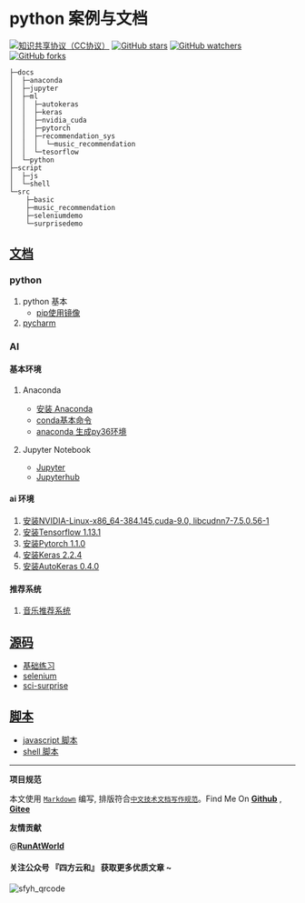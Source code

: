 # python 案例与文档

[![知识共享协议（CC协议）](https://img.shields.io/badge/License-Creative%20Commons-DC3D24.svg)](https://creativecommons.org/licenses/by-nc-sa/4.0/deed.zh)
[![GitHub stars](https://img.shields.io/github/stars/hbulpf/pydemo.svg?label=Stars)](https://github.com/hbulpf/pydemo)
[![GitHub watchers](https://img.shields.io/github/watchers/hbulpf/pydemo.svg?label=Watchers)](https://github.com/hbulpf/pydemo/watchers)
[![GitHub forks](https://img.shields.io/github/forks/hbulpf/pydemo.svg?label=Forks)](https://github.com/hbulpf/pydemo/fork)


```
├─docs
│  ├─anaconda
│  ├─jupyter
│  ├─ml
│  │  ├─autokeras
│  │  ├─keras
│  │  ├─nvidia_cuda
│  │  ├─pytorch
│  │  ├─recommendation_sys
│  │  │  └─music_recommendation
│  │  └─tesorflow
│  └─python
├─script
│  ├─js
│  └─shell
└─src
    ├─basic
    ├─music_recommendation
    ├─seleniumdemo
    └─surprisedemo
```

## [文档](./docs/README.md)
### python 
1. python 基本
    - [pip使用镜像](python/pip_mirrors.md)
1. [pycharm](pycharm.md)


### AI

#### 基本环境
1. Anaconda
    - [安装 Anaconda](anaconda/install_anaconda.md)
    - [conda基本命令](anaconda/conda_cmd.md)
    - [anaconda 生成py36环境](anaconda/py37_To_py36.md)
    
1. Jupyter Notebook
    - [Jupyter](./jupyter/jupyter_service.md)
    - [Jupyterhub](jupyter/jupyterhub_service.md)

#### ai 环境
1. [安装NVIDIA-Linux-x86_64-384.145,cuda-9.0, libcudnn7-7.5.0.56-1](ml/nvidia_cuda/)
1. [安装Tensorflow 1.13.1](ml/tesorflow/tesorflow.md)
1. [安装Pytorch 1.1.0](ml/pytorch/pytorch.md)
1. [安装Keras 2.2.4](ml/keras/keras.md)
1. [安装AutoKeras 0.4.0](ml/autokeras/autokeras.md)

#### 推荐系统
1. [音乐推荐系统](./doc/ml/recommendation_sys/music_recommendation/)

## [源码](./src/)

- [基础练习](./src/basic/)
- [selenium](./src/seleniumdemo)
- [sci-surprise](./src/surprisedemo)

## [脚本](./script/)

- [javascript 脚本](./script/js)
- [shell 脚本](./script/shell)




----------------------------------------

**项目规范**

本文使用 [`Markdown`](https://www.markdownguide.org/basic-syntax) 编写, 排版符合[`中文技术文档写作规范`](https://github.com/hbulpf/document-style-guide)。Find Me On [**Github**](https://github.com/hbulpf/pydemo) , [**Gitee**](https://gitee.com/hecloudAi/pydemo)

**友情贡献**

@[**RunAtWorld**](http://www.github.com/RunAtWorld)  &nbsp; 
#### 关注公众号 『四方云和』 获取更多优质文章 ~

![sfyh_qrcode](sfyh_qrcode.jpg)

